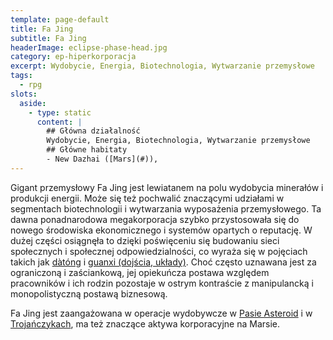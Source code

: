 ```yaml
---
template: page-default
title: Fa Jing
subtitle: Fa Jing
headerImage: eclipse-phase-head.jpg
category: ep-hiperkorporacja
excerpt: Wydobycie, Energia, Biotechnologia, Wytwarzanie przemysłowe
tags:
  - rpg
slots:
  aside:
    - type: static
      content: |
        ## Główna działalność
        Wydobycie, Energia, Biotechnologia, Wytwarzanie przemysłowe
        ## Główne habitaty
        - New Dazhai ([Mars](#)), 
---
```

Gigant przemysłowy Fa Jing jest lewiatanem na polu wydobycia minerałów i produkcji energii. Może się też pochwalić znaczącymi udziałami w segmentach biotechnologii i wytwarzania wyposażenia przemysłowego. Ta dawna ponadnarodowa megakorporacja szybko przystosowała się do nowego środowiska ekonomicznego i systemów opartych o reputację. W dużej części osiągnęła to dzięki poświęceniu się budowaniu sieci społecznych i społecznej odpowiedzialności, co wyraża się w pojęciach takich jak [dàtóng](http://en.wikipedia.org/wiki/Great_Unity) i [guanxi (dojścia, układy)](http://en.wikipedia.org/wiki/Guanxi). Choć często uznawana jest za ograniczoną i zaściankową, jej opiekuńcza postawa względem pracowników i ich rodzin pozostaje w ostrym kontraście z manipulancką i monopolistyczną postawą biznesową.

Fa Jing jest zaangażowana w operacje wydobywcze w [Pasie Asteroid](#) i w [Trojańczykach](#), ma też znaczące aktywa korporacyjne na Marsie.
